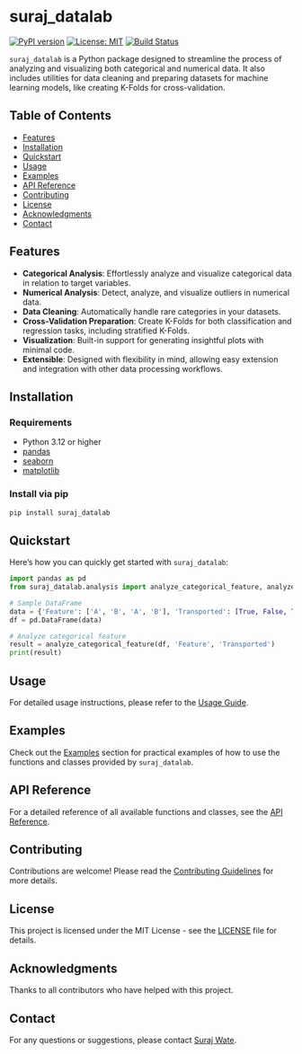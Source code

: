 # suraj_datalab

[![PyPI version](https://img.shields.io/pypi/v/suraj_datalab.svg)](https://pypi.org/project/suraj_datalab/)
[![License: MIT](https://img.shields.io/badge/License-MIT-yellow.svg)](https://opensource.org/licenses/MIT)
[![Build Status](https://github.com/surajwate/DataLab/actions/workflows/publish.yml/badge.svg)](https://github.com/surajwate/DataLab/actions)

`suraj_datalab` is a Python package designed to streamline the process of analyzing and visualizing both categorical and numerical data. It also includes utilities for data cleaning and preparing datasets for machine learning models, like creating K-Folds for cross-validation.

## Table of Contents

- [Features](#features)
- [Installation](#installation)
- [Quickstart](#quickstart)
- [Usage](#usage)
- [Examples](#examples)
- [API Reference](#api-reference)
- [Contributing](#contributing)
- [License](#license)
- [Acknowledgments](#acknowledgments)
- [Contact](#contact)

## Features

- **Categorical Analysis**: Effortlessly analyze and visualize categorical data in relation to target variables.
- **Numerical Analysis**: Detect, analyze, and visualize outliers in numerical data.
- **Data Cleaning**: Automatically handle rare categories in your datasets.
- **Cross-Validation Preparation**: Create K-Folds for both classification and regression tasks, including stratified K-Folds.
- **Visualization**: Built-in support for generating insightful plots with minimal code.
- **Extensible**: Designed with flexibility in mind, allowing easy extension and integration with other data processing workflows.

## Installation

### Requirements

- Python 3.12 or higher
- [pandas](https://pandas.pydata.org/)
- [seaborn](https://seaborn.pydata.org/)
- [matplotlib](https://matplotlib.org/)

### Install via pip

```bash
pip install suraj_datalab
```

## Quickstart

Here’s how you can quickly get started with `suraj_datalab`:

```python
import pandas as pd
from suraj_datalab.analysis import analyze_categorical_feature, analyze_numerical_feature

# Sample DataFrame
data = {'Feature': ['A', 'B', 'A', 'B'], 'Transported': [True, False, True, False]}
df = pd.DataFrame(data)

# Analyze categorical feature
result = analyze_categorical_feature(df, 'Feature', 'Transported')
print(result)
```

## Usage

For detailed usage instructions, please refer to the [Usage Guide](https://surajwate.com/DataLab/usage/).

## Examples

Check out the [Examples](https://surajwate.com/DataLab/examples/) section for practical examples of how to use the functions and classes provided by `suraj_datalab`.

## API Reference

For a detailed reference of all available functions and classes, see the [API Reference](https://surajwate.com/DataLab/api_reference/).

## Contributing

Contributions are welcome! Please read the [Contributing Guidelines](CONTRIBUTING.md) for more details.

## License

This project is licensed under the MIT License - see the [LICENSE](LICENSE) file for details.

## Acknowledgments

Thanks to all contributors who have helped with this project.

## Contact

For any questions or suggestions, please contact [Suraj Wate](mailto:surajwate@gmail.com).
